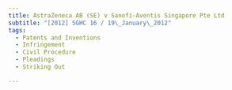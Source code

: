 ```yaml
---
title: AstraZeneca AB (SE) v Sanofi-Aventis Singapore Pte Ltd
subtitle: "[2012] SGHC 16 / 19\_January\_2012"
tags:
  - Patents and Inventions
  - Infringement
  - Civil Procedure
  - Pleadings
  - Striking Out

---
```


